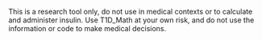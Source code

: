 This is a research tool only, do not use in medical contexts or to calculate and administer insulin.
Use T1D_Math at your own risk, and do not use the information or code to make medical decisions.
